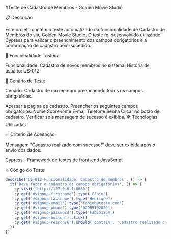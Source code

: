 #Teste de Cadastro de Membros - Golden Movie Studio

📋 Descrição

Este projeto contém o teste automatizado da funcionalidade de Cadastro de Membros do site Golden Movie Studio.
O teste foi desenvolvido utilizando Cypress para validar o preenchimento dos campos obrigatórios e a confirmação de cadastro bem-sucedido.

🚀 Funcionalidade Testada

Funcionalidade: Cadastro de novos membros no sistema.
História de usuário: US-012

🧪 Cenário de Teste

Cenário: Cadastro de um membro preenchendo todos os campos obrigatórios.

Acessar a página de cadastro.
Preencher os seguintes campos obrigatórios:
Nome
Sobrenome
E-mail
Telefone
Senha
Clicar no botão de cadastro.
Verificar se a mensagem de sucesso é exibida.
🛠 Tecnologias Utilizadas

✅ Critério de Aceitação

Mensagem "Cadastro realizado com sucesso!" deve ser exibida após o envio dos dados.

Cypress - Framework de testes de front-end
JavaScript


🔥 Código do Teste

```javascript
describe('US-012-Funcionalidade: Cadastro de membros', () => {
  it('Deve fazer o cadastro de campos obrigatórios', () => {
    cy.visit('http://127.0.0.1:8080')
    cy.get('#signup-firstname').type('Fábio')
    cy.get('#signup-lastname').type('Henrique')
    cy.get('#signup-email').type('fabioh@teste.com')
    cy.get('#signup-phone').type('62985102020')
    cy.get('#signup-password').type('Fabio123@')
    cy.get('#signup-button').click()
    cy.get('#signup-response').should('contain', 'Cadastro realizado com sucesso!')
  })
})


